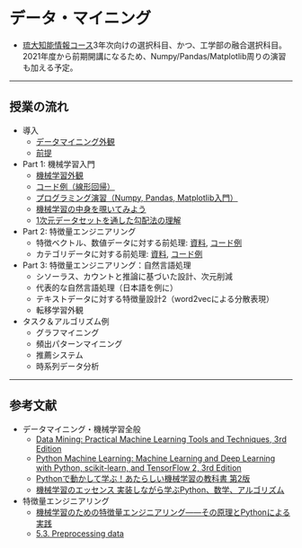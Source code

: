 # データ・マイニング
- [琉大知能情報コース](https://ie.u-ryukyu.ac.jp/~tnal/2021/dm/)3年次向けの選択科目、かつ、工学部の融合選択科目。2021年度から前期開講になるため、Numpy/Pandas/Matplotlib周りの演習も加える予定。

---
## 授業の流れ
- 導入
  - [データマイニング外観](./1-intro/intro.md)
  - [前提](./1-intro/env.md)
- Part 1: 機械学習入門
  - [機械学習外観](./2-ml-intro/ml-intro.md)
  - [コード例（線形回帰）](./2-ml-intro/regression_diabetes.ipynb)
  - [プログラミング演習（Numpy, Pandas, Matplotlib入門）](./2-ml-intro/data_wrangling.ipynb)
  - [機械学習の中身を覗いてみよう](./2-ml-intro/ml-intro2.md)
  - [1次元データセットを通した勾配法の理解](./2-ml-intro/gradient_descent.ipynb)
- Part 2: 特徴量エンジニアリング
  - 特徴ベクトル、数値データに対する前処理: [資料](./3-feature-engineering/preprocess-number.md), [コード例](./3-feature-engineering/preprocess_numerical.ipynb)
  - カテゴリデータに対する前処理: [資料](./3-feature-engineering/preprocess-category.md), [コード例](./3-feature-engineering/preprocess_categorical.ipynb)
- Part 3: 特徴量エンジニアリング：自然言語処理
  - シソーラス、カウントと推論に基づいた設計、次元削減
  - 代表的な自然言語処理（日本語を例に）
  - テキストデータに対する特徴量設計2（word2vecによる分散表現）
  - 転移学習外観
- タスク＆アルゴリズム例
  - グラフマイニング
  - 頻出パターンマイニング
  - 推薦システム
  - 時系列データ分析

---
## 参考文献
- データマイニング・機械学習全般
  - [Data Mining: Practical Machine Learning Tools and Techniques, 3rd Edition](http://www.cs.waikato.ac.nz/ml/weka/book.html)
  - [Python Machine Learning: Machine Learning and Deep Learning with Python, scikit-learn, and TensorFlow 2, 3rd Edition](https://www.amazon.co.jp/dp/1789955750)
  - [Pythonで動かして学ぶ！あたらしい機械学習の教科書 第2版](https://www.shoeisha.co.jp/book/detail/9784798159911)
  - [機械学習のエッセンス 実装しながら学ぶPython、数学、アルゴリズム](https://www.sbcr.jp/product/4797393965/)
- 特徴量エンジニアリング
  - [機械学習のための特徴量エンジニアリング――その原理とPythonによる実践](https://www.oreilly.co.jp/books/9784873118680/)
  - [5.3. Preprocessing data](https://scikit-learn.org/stable/modules/preprocessing.html)
